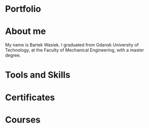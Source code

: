 # Portfolio
# About me

My name is Bartek Wasiek. I graduated from Gdansk University of Technology, at the Faculty of Mechanical Engineering, with a master degree.
# Tools and Skills
# Certificates
# Courses
